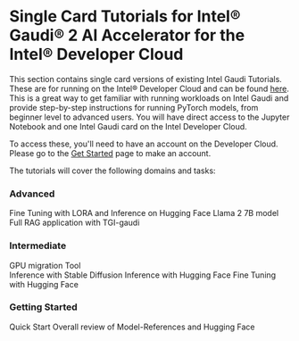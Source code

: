 # Single Card Tutorials for Intel&reg; Gaudi&reg; 2 AI Accelerator for the Intel&reg; Developer Cloud

This section contains single card versions of existing Intel Gaudi Tutorials.  These are for running on the Intel&reg; Developer Cloud and can be found [here](https://console.cloud.intel.com/training).  This is a great way to get familiar with running workloads on Intel Gaudi and provide step-by-step instructions for running PyTorch models, from beginner level to advanced users.  You will have direct access to the Jupyter Notebook and one Intel Gaudi card on the Intel Developer Cloud. 

To access these, you'll need to have an account on the Developer Cloud. Please go to the [Get Started](https://console.cloud.intel.com/docs/guides/get_started.html) page to make an account.

The tutorials will cover the following domains and tasks:

### Advanced  
Fine Tuning with LORA and Inference on Hugging Face Llama 2 7B model  
Full RAG application with TGI-gaudi  

### Intermediate  
GPU migration Tool  
Inference with Stable Diffusion
Inference with Hugging Face 
Fine Tuning with Hugging Face

### Getting Started  
Quick Start Overall review of Model-References and Hugging Face  
